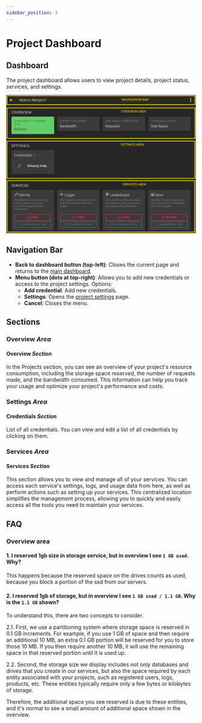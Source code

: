 ```yaml
---
sidebar_position: 3
---
```


# Project Dashboard

## Dashboard
The project dashboard allows users to view project details, project status, services, and settings.

![Sections](/img/dashboard/project_dashboard_areas.png)

## Navigation Bar
* __Back to dashboard button (top-left)__: Closes the current page and returns to the [main dashboard](./sections.md).
* __Menu button (dots at top-right)__: Allows you to add new credentials or access to the project settings.
  Options:
  * __Add credential__: Add new credentials.
  * __Settings__: Opens the [project settings](./project_settings.md) page.
  * __Cancel__: Closes the menu.

## Sections
### Overview _Area_
#### Overview _Section_
In the Projects section, you can see an overview of your project's resource consumption, including the storage space reserved, the number of requests made, and the bandwidth consumed. This information can help you track your usage and optimize your project's performance and costs.

### Settings _Area_
#### Credentials _Section_
List of all credentials. You can view and edit a list of all credentials by clicking on them.

### Services _Area_
#### Services _Section_
This section allows you to view and manage all of your services. You can access each service's settings, logs, and usage data from here, as well as perform actions such as setting up your services. This centralized location simplifies the management process, allowing you to quickly and easily access all the tools you need to maintain your services.

## FAQ
### Overview area
#### 1. I reserved 1gb size in storage service, but in overview I see `1 GB used`. Why?
This happens because the reserved space on the drives counts as used, because you block a portion of the ssd from our servers.

#### 2. I reserved 1gb of storage, but in overview I see `1 GB used / 1.1 GB`. Why is the `1.1 GB` shown?
To understand this, there are two concepts to consider.

2.1. First, we use a partitioning system where storage space is reserved in 0.1 GB increments. For example, if you use 1 GB of space and then require an additional 10 MB, an extra 0.1 GB portion will be reserved for you to store those 10 MB. If you then require another 10 MB, it will use the remaining space in that reserved portion until it is used up.

2.2. Second, the storage size we display includes not only databases and drives that you create in our services, but also the space required by each entity associated with your projects, such as registered users, logs, products, etc. These entities typically require only a few bytes or kilobytes of storage.

Therefore, the additional space you see reserved is due to these entities, and it's normal to see a small amount of additional space shown in the overview.
